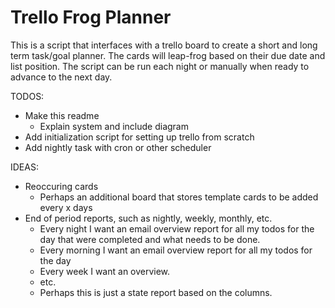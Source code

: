 
# Trello Frog Planner
This is a script that interfaces with a trello board to create a short and long term task/goal planner. The cards will leap-frog based on their due date and list position. The script can be run each night or manually when ready to advance to the next day.

TODOS:
  - Make this readme
    - Explain system and include diagram
  - Add initialization script for setting up trello from scratch
  - Add nightly task with cron or other scheduler

IDEAS:
  - Reoccuring cards
    - Perhaps an additional board that stores template cards to be added every x days
  - End of period reports, such as nightly, weekly, monthly, etc.
    - Every night I want an email overview report for all my todos for the day that were completed and what needs to be done.    
    - Every morning I want an email overview report for all my todos for the day
    - Every week I want an overview.
    - etc.
    - Perhaps this is just a state report based on the columns.
